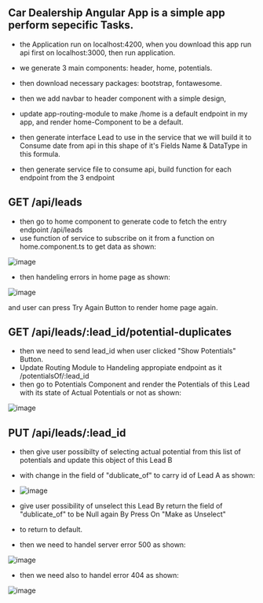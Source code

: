 ## Car Dealership Angular App is a simple app perform sepecific Tasks.

- the Application run on localhost:4200, when you download this app run api first on localhost:3000, then run application.

- we generate 3 main components: header, home, potentials.
- then download necessary packages: bootstrap, fontawesome.

- then we add navbar to header component with a simple design,
- update app-routing-module to make /home is a default endpoint in my app, and render home-Component to be a default.

- then generate interface Lead to use in the service that we will build it to Consume date from api in this shape of it's Fields Name & DataType in this formula.
- then generate service file to consume api, build function for each endpoint from the 3 endpoint

## GET /api/leads
- then go to home component to generate code to fetch the entry endpoint /api/leads
- use function of service to subscribe on it from a function on home.component.ts to get data as shown:

![image](https://github.com/OmarKhaled192/car_dealership_App/assets/94392724/dee41d9c-f53b-40ad-aba8-ce430c92b8b7)

- then handeling errors in home page as shown:

![image](https://github.com/OmarKhaled192/car_dealership_App/assets/94392724/d9d34fb0-f4b4-45ae-9e7a-6556aff46ce0)

and user can press Try Again Button to render home page again.

## GET /api/leads/:lead_id/potential-duplicates
- then we need to send lead_id when user clicked "Show Potentials" Button.
- Update Routing Module to Handeling appropiate endpoint as it /potentialsOf/:lead_id
- then go to Potentials Component and render the Potentials of this Lead with its state of Actual Potentials or not as shown:

![image](https://github.com/OmarKhaled192/car_dealership_App/assets/94392724/89c2361f-9c0c-43c3-b691-a6cfa2d47dfd)

## PUT /api/leads/:lead_id
- then give user possibilty of selecting actual potential from this list of potentials and update this object of this Lead B
- with change in the field of "dublicate_of" to carry id of Lead A as shown:

- ![image](https://github.com/OmarKhaled192/car_dealership_App/assets/94392724/7d2c62cf-c6b9-40ad-b14a-346ae3702887)

- give user possibility of unselect this Lead By return the field of "dublicate_of" to be Null again By Press On "Make as Unselect"
- to return to default.

- then we need to handel server error 500 as shown:

![image](https://github.com/OmarKhaled192/car_dealership_App/assets/94392724/d9d34fb0-f4b4-45ae-9e7a-6556aff46ce0)

- then we need also to handel error 404 as shown:

![image](https://github.com/OmarKhaled192/car_dealership_App/assets/94392724/f4f083e9-cca4-4b3b-bb35-5d6a0fbbfb80)


